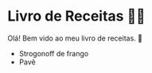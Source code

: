 # Livro de Receitas :man_cook:

Olá! Bem vido ao meu livro de receitas. :wave:

- Strogonoff de frango
- Pavê